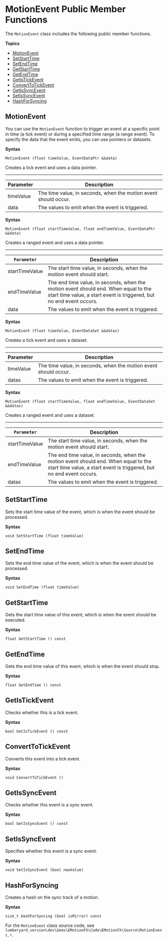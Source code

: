 # MotionEvent Public Member Functions<a name="char-animation-editor-custom-events-parameters-motionevent-public-member-functions"></a>

The `MotionEvent` class includes the following public member functions\.

**Topics**
+ [MotionEvent](#char-animation-editor-custom-events-parameters-motionevent)
+ [SetStartTime](#char-animation-editor-custom-events-parameters-setstarttime)
+ [SetEndTime](#char-animation-editor-custom-events-parameters-setendtime)
+ [GetStartTime](#char-animation-editor-custom-events-parameters-getstarttime)
+ [GetEndTime](#char-animation-editor-custom-events-parameters-getendtime)
+ [GetIsTickEvent](#char-animation-editor-custom-events-parameters-getistickevent)
+ [ConvertToTickEvent](#char-animation-editor-custom-events-parameters-converttotickevent)
+ [GetIsSyncEvent](#char-animation-editor-custom-events-parameters-getissyncevent)
+ [SetIsSyncEvent](#char-animation-editor-custom-events-parameters-setissyncevent)
+ [HashForSyncing](#char-animation-editor-custom-events-parameters-hashforsyncing)

## MotionEvent<a name="char-animation-editor-custom-events-parameters-motionevent"></a>

You can use the `MotionEvent` function to trigger an event at a specific point in time \(a tick event\) or during a specified time range \(a range event\)\. To specify the data that the event emits, you can use pointers or datasets\.

**Syntax**

```
MotionEvent (float timeValue, EventDataPtr &&data)
```

Creates a tick event and uses a data pointer\.


****  

| Parameter | Description | 
| --- | --- | 
| timeValue | The time value, in seconds, when the motion event should occur\. | 
| data | The values to emit when the event is triggered\. | 

**Syntax**

```
MotionEvent (float startTimeValue, float endTimeValue, EventDataPtr &&data)
```

Creates a ranged event and uses a data pointer\.


****  

| `Parameter` | Description | 
| --- | --- | 
| startTimeValue | The start time value, in seconds, when the motion event should start\. | 
| endTimeValue | The end time value, in seconds, when the motion event should end\. When equal to the start time value, a start event is triggered, but no end event occurs\. | 
| data | The values to emit when the event is triggered\. | 

**Syntax**

```
MotionEvent (float timeValue, EventDataSet &&datas)
```

Creates a tick event and uses a dataset\.


****  

| Parameter | Description | 
| --- | --- | 
| timeValue | The time value, in seconds, when the motion event should occur\. | 
| datas | The values to emit when the event is triggered\. | 

**Syntax**

```
MotionEvent (float startTimeValue, float endTimeValue, EventDataSet &&datas)
```

Creates a ranged event and uses a dataset\.


****  

| `Parameter` | Description | 
| --- | --- | 
| startTimeValue | The start time value, in seconds, when the motion event should start\. | 
| endTimeValue | The end time value, in seconds, when the motion event should end\. When equal to the start time value, a start event is triggered, but no end event occurs\. | 
| datas | The values to emit when the event is triggered\. | 

## SetStartTime<a name="char-animation-editor-custom-events-parameters-setstarttime"></a>

Sets the start time value of the event, which is when the event should be processed\.

**Syntax**

```
void SetStartTime (float timeValue)
```

## SetEndTime<a name="char-animation-editor-custom-events-parameters-setendtime"></a>

Sets the end time value of the event, which is when the event should be processed\.

**Syntax**

```
void SetEndTime (float timeValue)
```

## GetStartTime<a name="char-animation-editor-custom-events-parameters-getstarttime"></a>

Gets the start time value of this event, which is when the event should be executed\.

**Syntax**

```
float GetStartTime () const
```

## GetEndTime<a name="char-animation-editor-custom-events-parameters-getendtime"></a>

Gets the end time value of this event, which is when the event should stop\.

**Syntax**

```
float GetEndTime () const
```

## GetIsTickEvent<a name="char-animation-editor-custom-events-parameters-getistickevent"></a>

Checks whether this is a tick event\.

**Syntax**

```
bool GetIsTickEvent () const
```

## ConvertToTickEvent<a name="char-animation-editor-custom-events-parameters-converttotickevent"></a>

Converts this event into a tick event\.

**Syntax**

```
void ConvertToTickEvent ()
```

## GetIsSyncEvent<a name="char-animation-editor-custom-events-parameters-getissyncevent"></a>

Checks whether this event is a sync event\.

**Syntax**

```
bool GetIsSyncEvent () const
```

## SetIsSyncEvent<a name="char-animation-editor-custom-events-parameters-setissyncevent"></a>

Specifies whether this event is a sync event\.

**Syntax**

```
void SetIsSyncEvent (bool newValue)
```

## HashForSyncing<a name="char-animation-editor-custom-events-parameters-hashforsyncing"></a>

Creates a hash on the sync track of a motion\. 

**Syntax**

```
size_t HashForSyncing (bool isMirror) const
```

For the `MotionEvent` class source code, see `lumberyard_version\dev\Gems\EMotionFX\Code\EMotionFX\Source\MotionEvent.*`\.